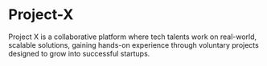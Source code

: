 # Project-X
Project X is a collaborative platform where tech talents work on real-world, scalable solutions, gaining hands-on experience through voluntary projects designed to grow into successful startups.
